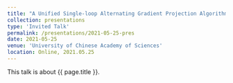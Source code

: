 ```yaml
---
title: "A Unified Single-loop Alternating Gradient Projection Algorithm for Nonconvex-Concave and Convex-Nonconcave Minimax Problems"
collection: presentations
type: 'Invited Talk'
permalink: /presentations/2021-05-25-pres
date: 2021-05-25
venue: 'University of Chinese Academy of Sciences'
location: Online, 2021.05.25
---
```


This talk is about {{ page.title }}.
